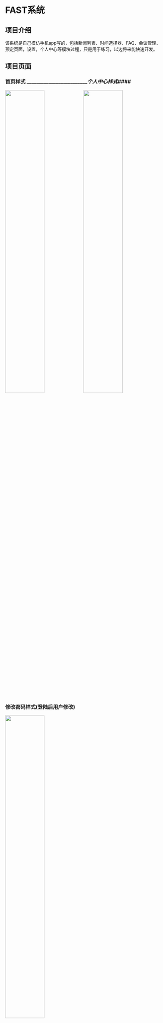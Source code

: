#		FAST系统

##		项目介绍
该系统是自己模仿手机app写的，包括新闻列表、时间选择器、FAQ、会议管理、预定页面，设置，个人中心等模块过程，只是用于练习，以边将来能快速开发。

##		项目页面

###			首页样式       __________________________________________个人中心样式_________________####


<img src="https://i.loli.net/2017/09/07/59b0bc6b8265c.jpg" width="50%" /><img src="https://i.loli.net/2017/09/07/59b0bc6b47514.jpg" width="50%" />




###		修改密码样式(登陆后用户修改)



<img src="https://i.loli.net/2017/09/08/59b2599628cb5.png" width="50%" />

###		新闻列表________________________________________________________新闻详情



<img src="https://i.loli.net/2017/09/08/59b259963a213.jpg" width="50%" /><img src="https://i.loli.net/2017/09/08/59b259962a67a.jpg" width="50%" />

###		通知列表________________________________________________________通知详情

<img src="https://i.loli.net/2017/09/08/59b259963d825.jpg" width="50%" /><img src="https://i.loli.net/2017/09/08/59b25995e99d3.jpg" width="50%" />



###		招聘列表________________________________________________________招聘详情

<img src="https://i.loli.net/2017/09/08/59b259961d1a0.jpg" width="50%" /><img src="https://i.loli.net/2017/09/08/59b25995d865b.jpg" width="50%" />


其他页面后续完成




##		项目技术

nodejs的express框架，ejs的模板语法，amazeui的样式基础


##		目录介绍

bin文件夹，www是服务器js，启动服务器的设置在此处修改

node_modules文件夹，项目需要的包(模块)，由npm install导入

public文件夹,项目的静态文件

routes文件夹,项目的路由，后台部分

views文件夹,项目的页面文件夹

app.js项目的配置文件**极其重要**

package.json,项目的配置json

READ.md,自己写的总结，用于GitHub项目概览


##		项目启动

1.	直接下载到安装了node的机器上，并npm和express已经配置好
2.	cd到项目文件夹
3.	如果node_modules文件夹不全，需要使用npm install导入包
4.	使用npm start命令行启动项目
5.	打开浏览器，访问localhost:3000即可打开页面，F12或使用手机查看(这里不细说，之前technology项目中有如何手机访问页面)